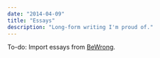 ```yaml
---
date: "2014-04-09"
title: "Essays"
description: "Long-form writing I'm proud of."
---
```



To-do: Import essays from [BeWrong](https://bewrong.substack.com).